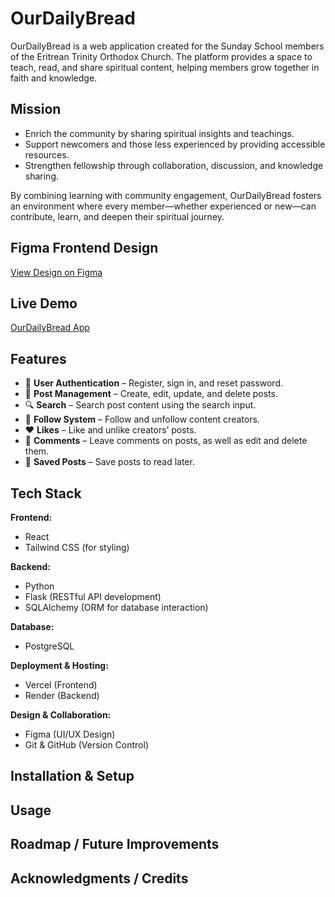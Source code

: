 # OurDailyBread  

OurDailyBread is a web application created for the Sunday School members of the Eritrean Trinity Orthodox Church. The platform provides a space to teach, read, and share spiritual content, helping members grow together in faith and knowledge.  

## Mission  
- Enrich the community by sharing spiritual insights and teachings.  
- Support newcomers and those less experienced by providing accessible resources.  
- Strengthen fellowship through collaboration, discussion, and knowledge sharing.  

By combining learning with community engagement, OurDailyBread fosters an environment where every member—whether experienced or new—can contribute, learn, and deepen their spiritual journey.  

## Figma Frontend Design  
[View Design on Figma](https://www.figma.com/proto/Xu06twKOT2khQEdAfsXL1O/HolyShare?node-id=0-1&t=UsRRhIRuMXWMq9Tw-1)  

## Live Demo  
[OurDailyBread App](https://ourdailybread.app/)  

## Features
- 🔑 **User Authentication** – Register, sign in, and reset password.  
- 📝 **Post Management** – Create, edit, update, and delete posts.  
- 🔍 **Search** – Search post content using the search input.  
- 👥 **Follow System** – Follow and unfollow content creators.  
- ❤️ **Likes** – Like and unlike creators’ posts.  
- 💬 **Comments** – Leave comments on posts, as well as edit and delete them.  
- 📌 **Saved Posts** – Save posts to read later.  

## Tech Stack
**Frontend:**  
- React  
- Tailwind CSS (for styling)  

**Backend:**  
- Python  
- Flask (RESTful API development)  
- SQLAlchemy (ORM for database interaction)  

**Database:**  
- PostgreSQL  

**Deployment & Hosting:**  
- Vercel (Frontend)  
- Render (Backend)  

**Design & Collaboration:**  
- Figma (UI/UX Design)  
- Git & GitHub (Version Control)
## Installation & Setup
## Usage
## Roadmap / Future Improvements
## Acknowledgments / Credits
